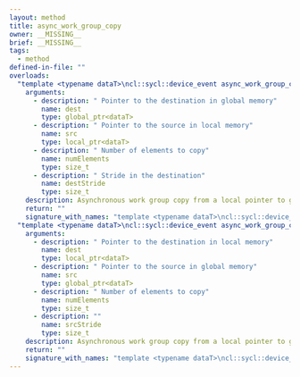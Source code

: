 ```yaml
---
layout: method
title: async_work_group_copy
owner: __MISSING__
brief: __MISSING__
tags:
  - method
defined-in-file: ""
overloads:
  "template <typename dataT>\ncl::sycl::device_event async_work_group_copy(global_ptr<dataT>, local_ptr<dataT>, size_t, size_t) const":
    arguments:
      - description: " Pointer to the destination in global memory"
        name: dest
        type: global_ptr<dataT>
      - description: " Pointer to the source in local memory"
        name: src
        type: local_ptr<dataT>
      - description: " Number of elements to copy"
        name: numElements
        type: size_t
      - description: " Stride in the destination"
        name: destStride
        type: size_t
    description: Asynchronous work group copy from a local pointer to global.
    return: ""
    signature_with_names: "template <typename dataT>\ncl::sycl::device_event async_work_group_copy(global_ptr<dataT> dest, local_ptr<dataT> src, size_t numElements, size_t destStride) const"
  "template <typename dataT>\ncl::sycl::device_event async_work_group_copy(local_ptr<dataT>, global_ptr<dataT>, size_t, size_t) const":
    arguments:
      - description: " Pointer to the destination in local memory"
        name: dest
        type: local_ptr<dataT>
      - description: " Pointer to the source in global memory"
        name: src
        type: global_ptr<dataT>
      - description: " Number of elements to copy"
        name: numElements
        type: size_t
      - description: ""
        name: srcStride
        type: size_t
    description: Asynchronous work group copy from a local pointer to global.
    return: ""
    signature_with_names: "template <typename dataT>\ncl::sycl::device_event async_work_group_copy(local_ptr<dataT> dest, global_ptr<dataT> src, size_t numElements, size_t srcStride) const"
---
```

